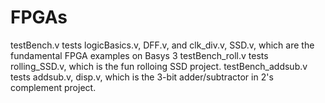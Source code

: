 # FPGAs
testBench.v tests logicBasics.v, DFF.v, and clk_div.v, SSD.v, which are the fundamental FPGA examples on Basys 3
testBench_roll.v tests rolling_SSD.v, which is the fun rolloing SSD project. 
testBench_addsub.v tests addsub.v, disp.v, which is the 3-bit adder/subtractor in 2's complement project. 
